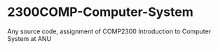 2300COMP-Computer-System
========================

Any source code, assignment of COMP2300 Introduction to Computer System at ANU
